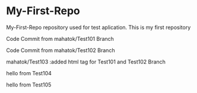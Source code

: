 # My-First-Repo
My-First-Repo repository used for test aplication. This is my first repository
<p>Code Commit from mahatok/Test101 Branch</p>
<p>Code Commit from mahatok/Test102 Branch</p>
<p>mahatok/Test103 :added html tag for Test101 and Test102 Branch</p>

<p>hello from Test104</p>
<p>hello from Test105</p>